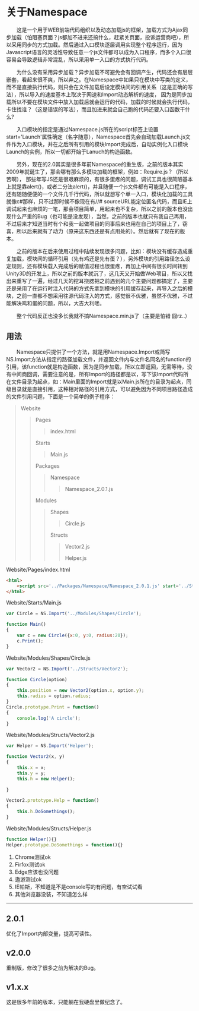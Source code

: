 # 关于Namespace

&emsp;&emsp;这是一个用于WEB前端代码组织以及动态加载js的框架，加载方式为Ajax同步加载（怕阻塞页面？js都加不进来还搞什么，赶紧关页面，投诉运营商吧），所以采用同步的方式加载。然后通过入口模块逐层调用实现整个程序运行，因为Javascript语言的灵活性导致任意一个js文件都可以成为入口程序，而多个入口很容易会导致逻辑非常混乱，所以采用单一入口的方式执行代码。

&emsp;&emsp;为什么没有采用异步加载？异步加载不可避免会有回调产生，代码还会有层层嵌套，看起来很不爽，所以弃之。在Namespace中如果只在模块中写类的定义，而不是直接执行代码，则只会在文件加载后设定模块间的引用关系（这是正确的写法），所以导入的速度基本上取决于网速和Import动态解析的速度， 因为是同步加载所以不要在模块文件中放入加载后就会运行的代码，加载的时候就会执行代码，卡住找谁？（这是错误的写法），而且加进来就会自己跑的代码还要入口函数干什么?

&emsp;&emsp;入口模块的指定是通过Namespace.js所在的script标签上设置start='Launch'属性确定（名字随意），Namespace首先会自动加载Launch.js文件作为入口模块，并在之后所有引用的模块Import完成后，自动实例化入口模块Launch的实例，所以一切都开始于Lanuch的构造函数。

&emsp;&emsp;另外，现在的2.0其实是很多年前Namespace的重生版，之前的版本其实2009年就诞生了，那会哪有那么多模块加载的框架，例如：Require.js？（所以苦啊）， 那些年写JS还是很艰麻烦的，有很多蛋疼的问题，调试工具也很简陋基本上就是靠alert()，或者二分法alert()，并且随便一个js文件都有可能是入口程序，还有随随便便的一个文件几千行代码，所以就想写个单一入口，模块化加载的工具就像c#那样，只不过那时候不像现在有//# sourceURL能定位匿名代码，而且IE上调试起来也麻烦的一笔，那会项目简单，用起来也不复杂，所以之前的版本也没出现什么严重的Bug（也可能是没发现），当然，之前的版本也就只有我自己再用，不过后来才知道当时有个和我一起做项目的同事后来也用在自己的项目上了，窃喜，所以后来就有了动力（原来这东西还是有点用处的）。然后就有了现在的版本。

&emsp;&emsp;之前的版本在后来使用过程中陆续发现很多问题，比如：模块没有缓存造成重复加载，模块间的循环引用（先有鸡还是先有蛋？），另外模块的引用路径怎么设定规则，还有模块载入完成后的赋值过程也很蛋疼，再加上中间有很长时间转到Unity3D的开发上，所以之前的版本就沉了，这几天又开始做Web项目，所以又找出来重写了一遍，经过几天的挖耳挠腮把之前遇到的几个主要问题都搞定了，主要还是采用了在运行时注入代码的方式先拿到模块的引用缓存起来，再导入之后的模块，之前一直都不想采用往源代码注入的方式，感觉很不优雅，虽然不优雅，不过能解决鸡和蛋的问题，所以，大吉大利喽。

&emsp;&emsp;整个代码反正也没多长我就不搞Namespace.min.js了（主要是怕错 囧rz..）  

## 用法
&emsp;&emsp;Namespace只提供了一个方法，就是用Namespace.Import或简写NS.Import方法从指定的路径加载文件，并返回文件内与文件名同名的function的引用，该function就是构造函数，因为是同步加载，所以立即返回，无需等待，没有中间商回调，需要注意的是，所有Import的路径都是以，写下该Import代码所在文件目录为起点，如：Main里面的Import就是以Main.js所在的目录为起点，同级目录就是直接引用，这种相对路径的引用方式，可以避免因为不同项目路径造成的文件引用问题，下面是一个简单的例子程序：  

> Website
>
> > Pages
> >
> > > index.html
> >
> > Starts
> >
> > > Main.js
> >
> > Packages
> >
> > > Namespace
> > >
> > > > Namespace_2.0.1.js
> >
> > Modules
> >
> > >Shapes
> > >
> > >> Circle.js
> > >>
> > >
> > >Structs
> > >
> > >> Vector2.js
> > >>
> > >> Helper.js
> > >

Website/Pages/index.html

```html
<html>
    <script src='../Packages/Namespace/Namespace_2.0.1.js' start='../Starts/Main'></script>
</html>
```

Website/Starts/Main.js

``` javascript
var Circle = NS.Import('../Modules/Shapes/Circle');

function Main()
{
    var c = new Circle({x:0, y:0, radius:20});
    c.Print();
}
```

Website/Modules/Shapes/Circle.js

``` javascript
var Vector2 = NS.Import('../Structs/Vector2');

function Circle(option)
{
    this.position = new Vector2(option.x, option.y);
    this.radius = option.radius;
}
Circle.prototype.Print = function()
{
    console.log('A circle');
}
```

Website/Modules/Structs/Vector2.js

```javascript
var Helper = NS.Import('Helper');

function Vector2(x, y)
{
    this.x = x;
    this.y = y;
    this.h = new Helper();
    
}

Vector2.prototype.Help = function()
{
    this.h.DoSomethings();
}
```

Website/Modules/Structs/Helper.js

```javascript
function Helper(){}
Helper.prototype.DoSomethings = function(){}
```

1. Chrome测试ok
2. Firfox测试ok
3. Edge应该也没问题
4. 遨游测试ok
5. IE帕斯，不知道是不是console写的有问题，有空试试看
6. 其他浏览器没装，不知道怎么样
---
## 2.0.1

优化了Import内部变量，提高可读性。

## v2.0.0

重制版，修改了很多之前为解决的Bug。

## v1.x.x

这是很多年前的版本，只能躺在我硬盘里做纪念了。
